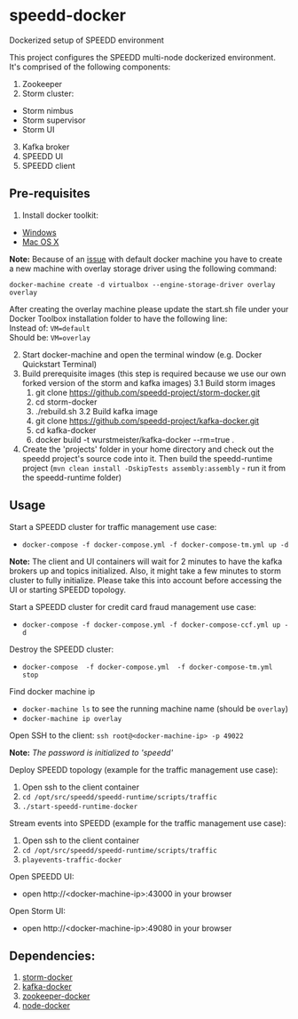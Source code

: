 # speedd-docker
Dockerized setup of SPEEDD environment

This project configures the SPEEDD multi-node dockerized environment. It's comprised of the following components:


1. Zookeeper
2. Storm cluster:
  - Storm nimbus
  - Storm supervisor
  - Storm UI
3. Kafka broker
4. SPEEDD UI
5. SPEEDD client

## Pre-requisites
1. Install docker toolkit:
  * [Windows](https://docs.docker.com/engine/installation/windows/)
  * [Mac OS X](https://docs.docker.com/engine/installation/mac/)

  **Note:** Because of an [issue](https://github.com/docker/docker/issues/18180#issuecomment-162568282) with default docker machine you have to create a new machine with overlay storage driver using the following command:
  
  `docker-machine create -d virtualbox --engine-storage-driver overlay overlay`
  
  After creating the overlay machine please update the start.sh file under your Docker Toolbox installation folder to have the following line:<br>
  Instead of: `VM=default`<br>
  Should be: `VM=overlay` 
  
2. Start docker-machine and open the terminal window (e.g. Docker Quickstart Terminal)
3. Build prerequisite images (this step is required because we use our own forked version of the storm and kafka images)
  3.1 Build storm images
    1. git clone https://github.com/speedd-project/storm-docker.git
    2. cd storm-docker
    3. ./rebuild.sh
  3.2 Build kafka image
    1. git clone https://github.com/speedd-project/kafka-docker.git
    2. cd kafka-docker
    3. docker build -t wurstmeister/kafka-docker --rm=true .
4. Create the 'projects' folder in your home directory and check out the speedd project's source code into it. Then build the speedd-runtime project (`mvn clean install -DskipTests assembly:assembly` - run it from the speedd-runtime folder)

## Usage
Start a SPEEDD cluster for traffic management use case:<br>
- `docker-compose -f docker-compose.yml -f docker-compose-tm.yml up -d`<br>

 **Note:** The client and UI containers will wait for 2 minutes to have the kafka brokers up and topics initialized. Also, it might take a few minutes to storm cluster to fully initialize. Please take this into account before accessing the UI or starting SPEEDD topology.<br>
 
Start a SPEEDD cluster for credit card fraud management use case:
- `docker-compose -f docker-compose.yml -f docker-compose-ccf.yml up -d`

Destroy the SPEEDD cluster:
- `docker-compose  -f docker-compose.yml  -f docker-compose-tm.yml stop`

Find docker machine ip
- `docker-machine ls` to see the running machine name (should be `overlay`)
- `docker-machine ip overlay`

Open SSH to the client:	
	`ssh root@<docker-machine-ip> -p 49022`

**Note:** *The password is initialized to 'speedd'*

Deploy SPEEDD topology (example for the traffic management use case):
  1. Open ssh to the client container
  2. `cd /opt/src/speedd/speedd-runtime/scripts/traffic`
  3. `./start-speedd-runtime-docker`

Stream events into SPEEDD (example for the traffic management use case):
  1. Open ssh to the client container
  2. `cd /opt/src/speedd/speedd-runtime/scripts/traffic`
  3. `playevents-traffic-docker`

Open SPEEDD UI:
- open http://\<docker-machine-ip\>:43000 in your browser

Open Storm UI:
- open http://\<docker-machine-ip\>:49080 in your browser

## Dependencies:
  1. [storm-docker](https://github.com/speedd-project/storm-docker.git)
  2. [kafka-docker](https://github.com/speedd-project/kafka-docker.git)
  3. [zookeeper-docker](https://github.com/wurstmeister/zookeeper-docker.git)
  4. [node-docker](https://github.com/nodejs/docker-node)
